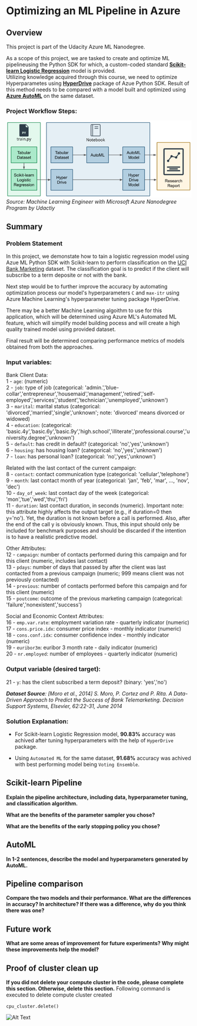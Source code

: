 # Optimizing an ML Pipeline in Azure

## Overview
This project is part of the Udacity Azure ML Nanodegree.

As a scope of this project, we are tasked to create and optimize ML pipelineusing the Python SDK for which, a custom-coded standard **[Scikit-learn Logistic Regression](https://scikit-learn.org/stable/modules/generated/sklearn.linear_model.LogisticRegression.html)** model is provided.<br/>Utilizing knowledge acquired through this course, we need to optimize Hyperparametes using **[HyperDrive](https://docs.microsoft.com/en-us/python/api/azureml-train-core/azureml.train.hyperdrive?view=azure-ml-py)** package of Azue Python SDK. Result of this method needs to be compared with a model built and optimized using **[Azure AutoML](https://azure.microsoft.com/en-ca/services/machine-learning/automatedml/)** on the same dataset.

### Project Workflow Steps:
![Alt Text](https://github.com/Panth-Shah/AzureML_Optimize_MachineLearning_Pipeline_in_Azure/blob/master/Run_Results/creating-and-optimizing-an-ml-pipeline.png)
*Source: Machine Learning Engineer with Microsoft Azure Nanodegree Program by Udactiy*

## Summary

### Problem Statement

In this project, we demonstate how to tain a logistic regression model using Azue ML Python SDK with Scikit-learn to perform classification on the [UCI Bank Marketing](https://archive.ics.uci.edu/ml/datasets/Bank+Marketing) dataset. The classification goal is to predict if the client will subscribe to a term deposite or not with the bank.

Next step would be to further improve the accuracy by automating optimization process our model's hyperparameters `C` and `max-itr` using Azure Machine Learning's hyperparameter tuning package HyperDrive.

There may be a better Machine Learning algoithm to use for this application, which will be determined using Azure ML's Automated ML feature, which will simplify model building pocess and will create a high quality trained model using provided dataset.

Final result will be determined comparing performance metrics of models obtained from both the approaches.

### Input variables:

Bank Client Data:<br/>
1 - `age`: (numeric)<br/>
2 - `job`: type of job (categorical:    'admin.','blue-collar','entrepreneur','housemaid','management','retired','self-employed','services','student','technician','unemployed','unknown')<br/>
3 - `marital`: marital status (categorical: 'divorced','married','single','unknown'; note: 'divorced' means divorced or widowed)<br/>
4 - `education`: (categorical: 'basic.4y','basic.6y','basic.9y','high.school','illiterate','professional.course','university.degree','unknown')<br/>
5 - `default`: has credit in default? (categorical: 'no','yes','unknown')<br/>
6 - `housing`: has housing loan? (categorical: 'no','yes','unknown')<br/>
7 - `loan`: has personal loan? (categorical: 'no','yes','unknown')<br/>

Related with the last contact of the current campaign:<br/>
8 - `contact`: contact communication type (categorical: 'cellular','telephone')<br/>
9 - `month`: last contact month of year (categorical: 'jan', 'feb', 'mar', ..., 'nov', 'dec')<br/>
10 - `day_of_week`: last contact day of the week (categorical: 'mon','tue','wed','thu','fri')<br/>
11 - `duration`: last contact duration, in seconds (numeric). Important note: this attribute highly affects the output target (e.g., if duration=0 then y='no'). Yet, the duration is not known before a call is performed. Also, after the end of the call y is obviously known. Thus, this input should only be included for benchmark purposes and should be discarded if the intention is to have a realistic predictive model.<br/>

Other Attributes:<br/>
12 - `campaign`: number of contacts performed during this campaign and for this client (numeric, includes last contact)<br/>
13 - `pdays`: number of days that passed by after the client was last contacted from a previous campaign (numeric; 999 means client was not previously contacted)<br/>
14 - `previous`: number of contacts performed before this campaign and for this client (numeric)<br/>
15 - `poutcome`: outcome of the previous marketing campaign (categorical: 'failure','nonexistent','success')<br/>

Social and Economic Context Attributes:<br/>
16 - `emp.var.rate`: employment variation rate - quarterly indicator (numeric)<br/>
17 - `cons.price.idx`: consumer price index - monthly indicator (numeric)<br/>
18 - `cons.conf.idx`: consumer confidence index - monthly indicator (numeric)<br/>
19 - `euribor3m`: euribor 3 month rate - daily indicator (numeric)<br/>
20 - `nr.employed`: number of employees - quarterly indicator (numeric)<br/>

### Output variable (desired target):

21 - `y`: has the client subscribed a term deposit? (binary: 'yes','no')

***Dataset Source**: [Moro et al., 2014] S. Moro, P. Cortez and P. Rita. A Data-Driven Approach to Predict the Success of Bank Telemarketing. Decision Support Systems, Elsevier, 62:22-31, June 2014*

### Solution Explanation:

- For Scikit-learn Logistic Regression model, **90.83%** accuracy was achived after tuning hyperparameters with the help of `HyperDrive` package.

- Using `Automated ML` for the same dataset, **91.68%** accuracy was achived with best performing model being `Voting Ensemble`.


## Scikit-learn Pipeline
**Explain the pipeline architecture, including data, hyperparameter tuning, and classification algorithm.**

**What are the benefits of the parameter sampler you chose?**

**What are the benefits of the early stopping policy you chose?**

## AutoML
**In 1-2 sentences, describe the model and hyperparameters generated by AutoML.**

## Pipeline comparison
**Compare the two models and their performance. What are the differences in accuracy? In architecture? If there was a difference, why do you think there was one?**

## Future work
**What are some areas of improvement for future experiments? Why might these improvements help the model?**

## Proof of cluster clean up
**If you did not delete your compute cluster in the code, please complete this section. Otherwise, delete this section.**
Following command is executed to delete compute cluster created

```
cpu_cluster.delete()
```

![Alt Text](https://github.com/Panth-Shah/nd00333_AZMLND_Optimizing_a_Pipeline_in_Azure-Starter_Files/blob/master/Run_Results/DeleteCluster.JPG)

